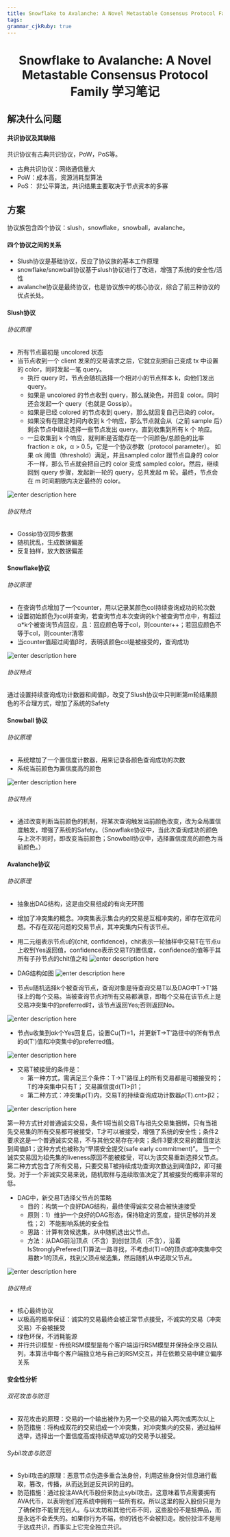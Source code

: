 ```yaml
---
title: Snowflake to Avalanche: A Novel Metastable Consensus Protocol Family 学习笔记
tags: 
grammar_cjkRuby: true
---
```


# <center>Snowflake to Avalanche: A Novel Metastable Consensus Protocol Family 学习笔记</center>

## 解决什么问题
#### 共识协议及其缺陷
共识协议有古典共识协议，PoW，PoS等。
- 古典共识协议：网络通信量大 
- PoW：成本高，资源消耗型算法 
- PoS： 非公平算法，共识结果主要取决于节点资本的多寡

## 方案
协议族包含四个协议：slush，snowflake，snowball，avalanche。

#### 四个协议之间的关系
- Slush协议是基础协议，反应了协议族的基本工作原理
- snowflake/snowball协议基于slush协议进行了改进，增强了系统的安全性/活性
- avalanche协议是最终协议，也是协议族中的核心协议，综合了前三种协议的优点长处。

#### Slush协议

###### 协议原理
- 所有节点最初是 uncolored 状态
- 当节点收到一个 client 发来的交易请求之后，它就立刻把自己变成 tx 中设置的 color，同时发起一笔 query。
	- 执行 query 时，节点会随机选择一个相对小的节点样本 k，向他们发出 query。
	- 如果是 uncolored 的节点收到 query，那么就染色，并回复 color。同时还会发起一个 query（也就是 Gossip）。
	- 如果是已经 colored 的节点收到 query，那么就回复自己已染的 color。
	- 如果没有在限定时间内收到 k  个响应，那么节点就会从（之前 sample 后）剩余节点中继续选择一些节点发出 query。直到收集到所有 k  个 响应。
	- 一旦收集到 k 个响应，就判断是否能存在一个同颜色/总颜色的比率 fraction ≥ αk，α > 0.5，它是一个协议参数（protocol parameter）。 如果 αk 阈值（threshold）满足，并且sampled color 跟节点自身的 color 不一样，那么节点就会把自己的 color 变成 sampled color。然后，继续回到 query 步骤，发起新一轮的 query，总共发起 m 轮。最终，节点会在 m 时间期限内决定最终的 color。

![enter description here](./images/Screenshot_from_2020-03-18_10-39-59_1.png)

###### 协议特点
- Gossip协议同步数据
- 随机扰乱，生成数据偏差
- 反复抽样，放大数据偏差

#### Snowflake协议

###### 协议原理
- 在查询节点增加了一个counter，用以记录某颜色col持续查询成功的轮次数
- 设置初始颜色为col并查询，若查询节点本次查询的k个被查询节点中，有超过α\*k个被查询节点回应，且：回应颜色等于col，则counter++；若回应颜色不等于col，则counter清零
- 当counter值超过阈值β时，表明该颜色col是被接受的，查询成功

![enter description here](./images/Screenshot_from_2020-03-18_10-39-44.png)

###### 协议特点
通过设置持续查询成功计数器和阈值β，改变了Slush协议中只判断第m轮结果颜色的不合理方式，增加了系统的Safety

#### Snowball 协议
###### 协议原理
- 系统增加了一个置信度计数器，用来记录各颜色查询成功的次数
- 系统当前颜色为置信度高的颜色

![enter description here](./images/Screenshot_from_2020-03-18_10-39-35.png)

###### 协议特点
- 通过改变判断当前颜色的机制，将某次查询触发当前颜色改变，改为全局置信度触发，增强了系统的Safety。（Snowflake协议中，当此次查询成功的颜色与上次不同时，即改变当前颜色；Snowball协议中，选择置信度高的颜色为当前颜色。）

#### Avalanche协议
###### 协议原理
- 抽象出DAG结构，这是由交易组成的有向无环图
- 增加了冲突集的概念。冲突集表示集合内的交易是互相冲突的，即存在双花问题。不存在双花问题的交易节点，其冲突集内只有该节点。
- 用二元组表示节点u的(chit, confidence)，chit表示一轮抽样中交易T在节点u上收到Yes返回值，confidence表示交易T的置信度，confidence的值等于其所有子孙节点的chit值之和
![enter description here](./images/Screenshot_from_2020-03-18_10-39-23.png)

- DAG结构如图
![enter description here](./images/Screenshot_from_2020-03-18_10-39-11.png)

- 节点u随机选择k个被查询节点，查询对象是待查询交易T以及DAG中T->T'路径上的每个交易。当被查询节点对所有交易都满意，即每个交易在该节点上是交易冲突集中的preferred时，该节点返回Yes;否则返回No。

![enter description here](./images/Screenshot_from_2020-03-18_10-39-00.png)

- 节点u收集到αk个Yes回复后，设置Cu(T)=1，并更新T->T'路径中的所有节点的d(T')值和冲突集中的preferred值。

![enter description here](./images/Screenshot_from_2020-03-18_10-38-49.png)

- 交易T被接受的条件是：
	- 第一种方式，需满足三个条件：T->T'路径上的所有交易都是可被接受的；T的冲突集中只有T； 交易置信度d(T)>β1；
	- 第二种方式：冲突集ρ(T)内，交易T的持续查询成功计数器ρ(T).cnt>β2；

![enter description here](./images/Screenshot_from_2020-03-18_10-38-37.png)

第一种方式针对普通诚实交易，条件1将当前交易T与祖先交易集捆绑，只有当祖先交易集的所有交易都可被接受，T才可以被接受，增强了系统的安全性；条件2要求这是一个普通诚实交易，不与其他交易存在冲突；条件3要求交易的置信度达到阈值β1；这种方式也被称为“早期安全提交(safe early commitment)”。
当一个诚实交易因为祖先集的liveness原因不能被接受，可以为该交易重新选择父节点。
第二种方式包含了所有交易，只要交易T被持续成功查询次数达到阈值β2，即可接受。对于一个非诚实交易来说，随机取样与连续取值决定了其被接受的概率非常的低。



- DAG中，新交易T选择父节点的策略
	- 目的：构筑一个良好DAG结构，最终使得诚实交易会被快速接受
	- 原则：1）维护一个良好的DAG形态，保持稳定的宽度，提供足够的并发性；2）不能影响系统的安全性
	- 思路：计算有效候选集，从中随机选出父节点。
	- 方法：从DAG前沿顶点（不含）到创世顶点（不含），沿着IsStronglyPrefered(T)算法一路寻找，不考虑d(T)=0的顶点或冲突集中交易数>1的顶点，找到父顶点候选集，然后随机从中选取父节点。

![enter description here](./images/Screenshot_from_2020-03-18_10-38-17.png)

###### 协议特点
- 核心最终协议
- 以极高的概率保证：诚实的交易最终会被正常节点接受，不诚实的交易（冲突交易）不会被接受
- 绿色环保，不消耗能源
- 并行共识模型 - 传统RSM模型是每个客户端运行RSM模型并保持全序交易队列，本算法中每个客户端独立地与自己的RSM交互，并在依赖交易中建立偏序关系

#### 安全性分析
###### 双花攻击与防范
- 双花攻击的原理：交易的一个输出被作为另一个交易的输入两次或两次以上
- 防范措施：将构成双花的交易组成一个冲突集，对冲突集内的交易，通过抽样选举，选择出一个置信度高或持续选举成功的交易予以接受。

###### Sybil攻击与防范
- Sybil攻击的原理：恶意节点伪造多重合法身份，利用这些身份对信息进行截取，篡改，传播，从而达到逆反共识的目的。
- 防范措施：通过投注AVA代币股份来防止sybil攻击。这意味着节点需要拥有AVA代币，以表明他们在系统中拥有一些所有权。所以这里的投入股份只是为了确保你不能冒充别人。与以太坊和其他代币不同，这些股份不是抵押品，而是永远不会丢失的。如果你行为不端，你的钱也不会被扣走。股份投注不是用于达成共识，而事实上它完全独立共识。
